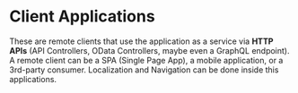 # Client Applications
These are remote clients that use the application as a service via **HTTP APIs** (API Controllers, OData Controllers, maybe even a GraphQL endpoint). A remote client can be a SPA (Single Page App), a mobile application, or a 3rd-party consumer. Localization and Navigation can be done inside this applications.

